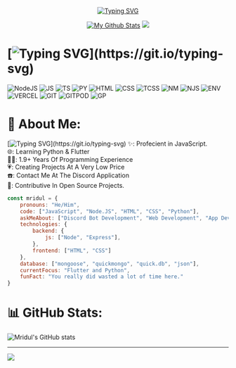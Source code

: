 <div id="header" align="center">
    <img src="https://komarev.com/ghpvc/?username=MridulGenZ&style=flat&color=blue" alt="" align="center"/>

[![Typing SVG](https://readme-typing-svg.herokuapp.com?font=Nunito&pause=1000&color=FFEDFF&random=false&width=435&lines=Hey+There!+I'm+Mridul...;A+Full-Stack+Developer+With+MERN+Stack;UI%2FUX+Designer)](https://git.io/typing-svg)

[![My Github Stats](https://github-stats-alpha.vercel.app/api?username=mridulgenz&cc=000&tc=fff&ic=fff&bc=000 "My Stats")](https://github-stats-alpha.vercel.app/api?username=thedigitalchief&cc=000&tc=fff&ic=fff&bc=000 "My Github Stats")
<img src="https://lanyard.cnrad.dev/api/1200558164844740796" class="center">
</div>

# [![Typing SVG](https://readme-typing-svg.herokuapp.com?font=Nunito&pause=1000&color=FFEDFF&multiline=true&repeat=false&random=false&width=435&lines=My+Tech+Stack:)](https://git.io/typing-svg) 
![NodeJS](https://img.shields.io/badge/Node.js-339933.svg?style=for-the-badge&logo=nodedotjs&logoColor=white) ![JS](https://img.shields.io/badge/JavaScript-F7DF1E.svg?style=for-the-badge&logo=JavaScript&logoColor=black) ![TS](https://img.shields.io/badge/TypeScript-3178C6.svg?style=for-the-badge&logo=TypeScript&logoColor=white) ![PY](https://img.shields.io/badge/Python-3776AB.svg?style=for-the-badge&logo=Python&logoColor=white) ![HTML](https://img.shields.io/badge/HTML5-E34F26.svg?style=for-the-badge&logo=HTML5&logoColor=white) ![CSS](https://img.shields.io/badge/CSS3-1572B6.svg?style=for-the-badge&logo=CSS3&logoColor=white) ![TCSS](https://img.shields.io/badge/Tailwind%20CSS-06B6D4.svg?style=for-the-badge&logo=Tailwind-CSS&logoColor=white) ![NM](https://img.shields.io/badge/Nodemon-76D04B.svg?style=for-the-badge&logo=Nodemon&logoColor=white) ![NJS](https://img.shields.io/badge/Next.js-000000.svg?style=for-the-badge&logo=nextdotjs&logoColor=white) ![ENV](https://img.shields.io/badge/.ENV-ECD53F.svg?style=for-the-badge&logo=dotenv&logoColor=black) ![VERCEL](https://img.shields.io/badge/Vercel-000000.svg?style=for-the-badge&logo=Vercel&logoColor=white) ![GIT](https://img.shields.io/badge/Git-F05032.svg?style=for-the-badge&logo=Git&logoColor=white) ![GITPOD](https://img.shields.io/badge/Gitpod-FFAE33.svg?style=for-the-badge&logo=Gitpod&logoColor=black) ![GP](https://img.shields.io/badge/GitHub%20Pages-222222.svg?style=for-the-badge&logo=GitHub-Pages&logoColor=white)

# 💫 About Me:
[![Typing SVG](https://readme-typing-svg.herokuapp.com?font=Nunito&pause=1000&color=FFEDFF&multiline=true&repeat=false&random=false&width=435&lines=Hey+there+I'm+a+skilled+software+developer+with+experience+in+TypeScript+and+JavaScript%2C+and+expertise+in+frameworks+like+React%2C+Node.js%2C+as+well+as%2C+databases%2C+servers%2C+and+APIs.+Additionally%2C+I+have+experience+with+with+machine+learning+and+big+data+stacks.)](https://git.io/typing-svg)
✨: Profecient in JavaScript.<br>🌐: Learning Python & Flutter<br>👨‍💻: 1.9+ Years Of Programming Experience<br>💗: Creating Projects At A Very Low Price<br>☎️: Contact Me At The Discord Application<br>👀: Contributive In Open Source Projects.




```javascript
const mridul = {
    pronouns: "He/Him",
    code: ["JavaScript", "Node.JS", "HTML", "CSS", "Python"],
    askMeAbout: ["Discord Bot Development", "Web Development", "App Development"],
    technologies: {
        backend: {
            js: ["Node", "Express"],
        },
        frontend: ["HTML", "CSS"]
    },
    database: ["mongoose", "quickmongo", "quick.db", "json"],
    currentFocus: "Flutter and Python",
    funFact: "You really did wasted a lot of time here."
}
```


# 📊 GitHub Stats:
![Mridul's GitHub stats](https://github-readme-stats.vercel.app/api?username=MridulGenZ&show_icons=true&theme=transparent)


---
[![](https://visitcount.itsvg.in/api?id=MridulGenZ&icon=0&color=0)](https://visitcount.itsvg.in)
